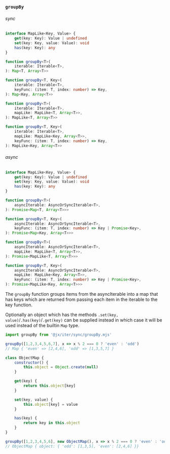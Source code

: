### `groupBy`

###### sync

```ts
interface MapLike<Key, Value> {
    get(key: Key): Value | undefined
    set(key: Key, value: Value): void
    has(key: Key): any
}

function groupBy<T>(
    iterable: Iterable<T>,
): Map<T, Array<T>>

function groupBy<T, Key>(
    iterable: Iterable<T>,
    keyFunc: (item: T, index: number) => Key,
): Map<Key, Array<T>>

function groupBy<T>(
    iterable: Iterable<T>,
    mapLike: MapLike<T, Array<T>>,
): MapLike<T, Array<T>>

function groupBy<T, Key>(
    iterable: Iterable<T>,
    mapLike: MapLike<Key, Array<T>>,
    keyFunc: (item: T, index: number) => Key,
): MapLike<Key, Array<T>>
```

###### async

```ts
interface MapLike<Key, Value> {
    get(key: Key): Value | undefined
    set(key: Key, value: Value): void
    has(key: Key): any
}

function groupBy<T>(
    asyncIterable: AsyncOrSyncIterable<T>,
): Promise<Map<T, Array<T>>>

function groupBy<T, Key>(
    asyncIterable: AsyncOrSyncIterable<T>,
    keyFunc: (item: T, index: number) => Key | Promise<Key>,
): Promise<Map<Key, Array<T>>>

function groupBy<T>(
    asyncIterable: AsyncOrSyncIterable<T>,
    mapLike: MapLike<T, Array<T>>,
): Promise<MapLike<T, Array<T>>>

function groupBy<T, Key>(
    asyncIterable: AsyncOrSyncIterable<T>,
    mapLike: MapLike<Key, Array<T>>,
    keyFunc: (item: T, index: number) => Key | Promise<Key>,
): Promise<MapLike<Key, Array<T>>>
```

The `groupBy` function groups items from the asyncIterable into a map that has keys which are returned from passing each item in the iterable
to the key function.

Optionally an object which has the methods `.set(key, value)`/`.has(key)`/`.get(key)` can be supplied instead in which case it will be used instead
of the builtin `Map` type.

```js
import groupBy from '@jx/iter/sync/groupBy.mjs'

groupBy([1,2,3,4,5,6,7], x => x % 2 === 0 ? 'even' : 'odd')
// Map { 'even' => [2,4,6], 'odd' => [1,3,5,7] }

class ObjectMap {
    constructor() {
        this.object = Object.create(null)
    }

    get(key) {
        return this.object[key]
    }

    set(key, value) {
        this.object[key] = value
    }

    has(key) {
        return key in this.object
    }
}

groupBy([1,2,3,4,5,6], new ObjectMap(), x => x % 2 === 0 ? 'even' : 'odd')
// ObjectMap { object: { 'odd': [1,3,5], 'even': [2,4,6] }}
```
